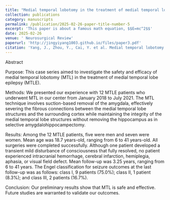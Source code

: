 ```yaml
---
title: "Medial temporal lobotomy in the treatment of medial temporal lobe epilepsy: a case series of 12 patients"
collection: publications
category: manuscripts
permalink: /publication/2025-02-26-paper-title-number-5
excerpt: 'This paper is about a famous math equation, $$E=mc^2$$'
date: 2025-02-26
venue: ' Neurosurgical Review'
paperurl: 'http://jingyiyang1003.github.io/files/paper3.pdf'
citation: 'Yang, J., Zhou, Y., Cai, Y. et al. Medial temporal lobotomy in the treatment of medial temporal lobe epilepsy: a case series of 12 patients. Neurosurg Rev 48, 267 (2025). https://doi.org/10.1007/s10143-025-03414-3'
---
```


Abstract

Purpose: 
This case series aimed to investigate the safety and efficacy of medial temporal lobotomy (MTL) in the treatment of medial temporal lobe epilepsy (MTLE).

Methods: 
We presented our experience with 12 MTLE patients who underwent MTL in our center from January 2018 to July 2021. The MTL technique involves suction-based removal of the amygdala, effectively severing the fibrous connections between the medial temporal lobe structures and the surrounding cortex while maintaining the integrity of the medial temporal lobe structures without removing the hippocampus as in selective amygdalohippocampectomy.

Results: 
Among the 12 MTLE patients, five were men and seven were women. Mean age was 18.7 years-old, ranging from 6 to 41 years-old. All surgeries were completed successfully. Although one patient developed a transient mild disturbance of consciousness that fully resolved, no patient experienced intracranial hemorrhage, cerebral infarction, hemiplegia, aphasia, or visual field defect. Mean follow-up was 3.25 years, ranging from 6 to 41 years. The Engel classification for seizure outcomes at the last follow-up was as follows: class I, 9 patients (75.0%); class II, 1 patient (8.3%); and class III, 2 patients (16.7%).

Conclusion: 
Our preliminary results show that MTL is safe and effective. Future studies are warranted to validate our outcomes.
